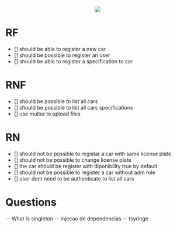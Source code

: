 
<h1 align="center"> 
  <img src="https://github.com/GabriellMatias/API-SOLID-NodeJS/assets/80908772/9da2ea8f-a3ac-45b8-8bf3-a391e640d58c"/>
</h1> 


# RF
- [] should be able to register a new car
- [] should be possible to register an user
- [] should be able to register a specification to car

# RNF
- [] should be possible to list all cars
- [] should be possible to list all cars specifications
- [] use multer to upload files

# RN
- [] should not be possible to registar a car with same license plate
- [] should not be possible to change license plate
- [] the car should be register with diponibility true by default
- [] should not be possible to register a car without adm role
- [] user dont need to be authenticate to list all cars

# Questions
  -- What is singleton 
  -- injecao de dependencias
  -- tsyringe
